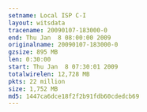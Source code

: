 ```yaml
---
setname: Local ISP C-I
layout: witsdata
tracename: 20090107-183000-0
end: Thu Jan  8 08:00:00 2009
originalname: 20090107-183000-0
gzsize: 895 MB
len: 0:30:00
start: Thu Jan  8 07:30:01 2009
totalwirelen: 12,728 MB
pkts: 22 million
size: 1,752 MB
md5: 1447ca6dce18f2f2b91fdb60cdedcb69
---
```


